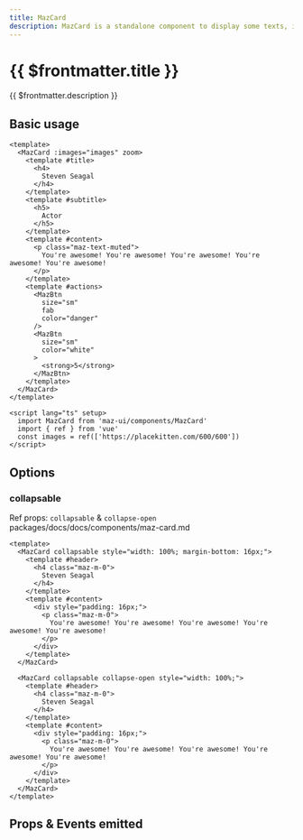 ```yaml
---
title: MazCard
description: MazCard is a standalone component to display some texts, images and you can add buttons actions
---
```


# {{ $frontmatter.title }}

{{ $frontmatter.description }}

<!--@include: ./../.vitepress/mixins/getting-started.md-->

## Basic usage

<MazCard :images="images" :gallery-height="400" >
  <template #title>
    <h4 class="maz-m-0">
      Steven Seagal
    </h4>
  </template>
  <template #subtitle>
    <h5 class="maz-m-0">
      Actor
    </h5>
  </template>
  <template #content>
    <p class="maz-text-muted maz-m-0">
      You're awesome! You're awesome! You're awesome! You're awesome! You're awesome!
    </p>
  </template>
  <template #actions>
    <MazBtn
      size="sm"
      fab
      color="danger"
      class="maz-mr-2"
    >
      <strong>2</strong>
    </MazBtn>
    <MazBtn
      size="sm"
      color="white"
    >
      <strong>5</strong>
    </MazBtn>
  </template>
</MazCard>

<script setup>
  import { ref } from 'vue'
  const images = ref(['https://placekitten.com/600/600'])
</script>

```vue
<template>
  <MazCard :images="images" zoom>
    <template #title>
      <h4>
        Steven Seagal
      </h4>
    </template>
    <template #subtitle>
      <h5>
        Actor
      </h5>
    </template>
    <template #content>
      <p class="maz-text-muted">
        You're awesome! You're awesome! You're awesome! You're awesome! You're awesome!
      </p>
    </template>
    <template #actions>
      <MazBtn
        size="sm"
        fab
        color="danger"
      />
      <MazBtn
        size="sm"
        color="white"
      >
        <strong>5</strong>
      </MazBtn>
    </template>
  </MazCard>
</template>

<script lang="ts" setup>
  import MazCard from 'maz-ui/components/MazCard'
  import { ref } from 'vue'
  const images = ref(['https://placekitten.com/600/600'])
</script>
```

## Options

### collapsable

Ref props: `collapsable` & `collapse-open`
packages/docs/docs/components/maz-card.md
<br />

<MazCard collapsable style="width: 100%; margin-bottom: 16px;">
  <template #header>
    <h4 class="maz-m-0">
      Steven Seagal
    </h4>
  </template>
  <template #content>
    <div style="padding: 16px;">
      <p class="maz-m-0">
        You're awesome! You're awesome! You're awesome! You're awesome! You're awesome!
      </p>
    </div>
  </template>
</MazCard>

<MazCard collapsable collapse-open style="width: 100%;">
  <template #header>
    <h4 class="maz-m-0">
      Steven Seagal
    </h4>
  </template>
  <template #content>
    <div style="padding: 16px;">
      <p class="maz-m-0">
        You're awesome! You're awesome! You're awesome! You're awesome! You're awesome!
      </p>
    </div>
  </template>
</MazCard>

```vue
<template>
  <MazCard collapsable style="width: 100%; margin-bottom: 16px;">
    <template #header>
      <h4 class="maz-m-0">
        Steven Seagal
      </h4>
    </template>
    <template #content>
      <div style="padding: 16px;">
        <p class="maz-m-0">
          You're awesome! You're awesome! You're awesome! You're awesome! You're awesome!
        </p>
      </div>
    </template>
  </MazCard>

  <MazCard collapsable collapse-open style="width: 100%;">
    <template #header>
      <h4 class="maz-m-0">
        Steven Seagal
      </h4>
    </template>
    <template #content>
      <div style="padding: 16px;">
        <p class="maz-m-0">
          You're awesome! You're awesome! You're awesome! You're awesome! You're awesome!
        </p>
      </div>
    </template>
  </MazCard>
</template>
```

## Props & Events emitted

<ComponentPropDoc component="MazCard" />
